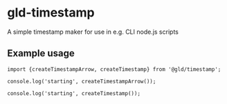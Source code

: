 # gld-timestamp
A simple timestamp maker for use in e.g. CLI node.js scripts

## Example usage
```
import {createTimestampArrow, createTimestamp} from '@gld/timestamp';
```
```
console.log('starting', createTimestampArrow());
```
```
console.log('starting', createTimestamp());
```
